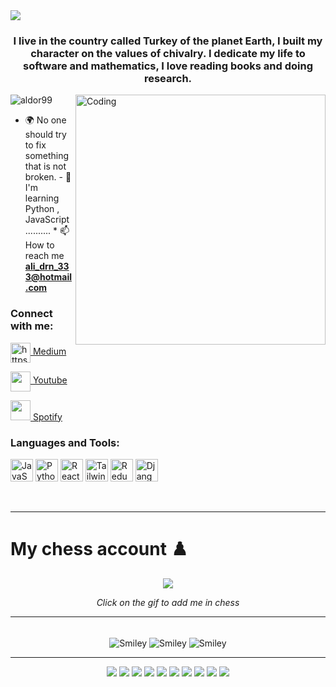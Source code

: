 <img src="https://media.nature.com/lw767/magazine-assets/d41586-020-02717-3/d41586-020-02717-3_18408324.gif"/>
<h3 align="center">
  I live in the country called Turkey of the planet Earth, I built my character
  on the values of chivalry. I dedicate my life to software and mathematics, I
  love reading books and doing research.
</h3>
<img
  align="right"
  alt="Coding"
  width="400"
  src="https://media.giphy.com/media/wQOWdWdmwYnVS/giphy.gif"
/>

<p align="left">
  <img
    src="https://komarev.com/ghpvc/?username=aldor99&label=Profile%20views&color=0e75b6&style=flat"
    alt="aldor99"
  />
</p>

- 🌍 No one should try to fix something that is not broken. - 🧠 I'm learning
  Python , JavaScript .......... \* 📫 How to reach me **ali_drn_333@hotmail.com**

<h3 align="left">Connect with me:</h3>

<p align="left">
  <a href="https://medium.com/@quantum.alis.durna" target="blank"
    ><img
      align="center"
      src="https://raw.githubusercontent.com/rahuldkjain/github-profile-readme-generator/master/src/images/icons/Social/medium.svg"
      alt="https://medium.com/@quantum.alis.durna"
      width="32"
      height="32"
    />
    Medium</a
  >
</p>

<p align="left">
  <a href="https://www.youtube.com/@alis.durna./featured" target="blank"
    ><img
      align="center"
      src="https://raw.githubusercontent.com/rahuldkjain/github-profile-readme-generator/master/src/images/icons/Social/youtube.svg"
      width="32"
      height="32"
    />
    Youtube</a
  >
</p>


<p align="left">
  <a
    href="https://open.spotify.com/playlist/5VfhNAZOFKyeFGg7sRGAfJ?si=11c45a728a9b4e43"
    target="_blank"
    rel="noreferrer"
    ><img
      src="https://www.freepnglogos.com/uploads/spotify-logo-png/spotify-brands-logo-34.png"
      width="32"
      height="32"
    />
    Spotify</a
  >
</p>

<h3 align="left">Languages and Tools:</h3>
<p align="left">
  <a
    href="https://developer.mozilla.org/en-US/docs/Web/JavaScript"
    target="_blank"
    rel="noreferrer"
    ><img
      src="https://raw.githubusercontent.com/danielcranney/readme-generator/main/public/icons/skills/javascript-colored.svg"
      width="36"
      height="36"
      alt="JavaScript"
  /></a>
  <a href="https://www.python.org/" target="_blank" rel="noreferrer"
    ><img
      src="https://raw.githubusercontent.com/danielcranney/readme-generator/main/public/icons/skills/python-colored.svg"
      width="36"
      height="36"
      alt="Python"
  /></a>
  <a href="https://reactjs.org/" target="_blank" rel="noreferrer"
    ><img
      src="https://raw.githubusercontent.com/danielcranney/readme-generator/main/public/icons/skills/react-colored.svg"
      width="36"
      height="36"
      alt="React"
  /></a>
  <a href="https://tailwindcss.com/" target="_blank" rel="noreferrer"
    ><img
      src="https://raw.githubusercontent.com/danielcranney/readme-generator/main/public/icons/skills/tailwindcss-colored.svg"
      width="36"
      height="36"
      alt="TailwindCSS"
  /></a>
  <a href="https://redux.js.org/" target="_blank" rel="noreferrer"
    ><img
      src="https://raw.githubusercontent.com/danielcranney/readme-generator/main/public/icons/skills/redux-colored.svg"
      width="36"
      height="36"
      alt="Redux"
  /></a>
  <a href="https://www.djangoproject.com/" target="_blank" rel="noreferrer"
    ><img
      src="https://raw.githubusercontent.com/danielcranney/readme-generator/main/public/icons/skills/django-colored-dark.svg"
      width="36"
      height="36"
      alt="Django"
  /></a>
</p>
<br />
<hr />

<p></p>
<h1>My chess account ♟️</h1>

<p align="center">
  <a href="https://www.chess.com/member/quantumalis">
    <img src="https://media.giphy.com/media/9POMmQiLkvhRzKFXyT/giphy.gif" />
  </a>
</p>

<p align="center">
  <i>Click on the gif to add me in chess</i>
</p>
<hr />
<br />
<div align="center">
  <img
    src="https://github.com/fnky/fnky/raw/fnky/img/smile.gif"
    alt="Smiley"
    align="center"
  />
  <img
    src="https://media.giphy.com/media/581RcBdq3cV3i/giphy.gif"
    alt="Smiley"
    align="center"
  />
  <img
    src="https://github.com/fnky/fnky/raw/fnky/img/smile.gif"
    alt="Smiley"
    align="center"
  />
</div>
<hr />

<div align="center">

  <img src="https://media.giphy.com/media/xUOwGfovSejz0WVAm4/giphy.gif"/>
  <img src="https://media.giphy.com/media/xT9DPlhI5bVW4IBpmM/giphy.gif"/>  
  <img src="https://media.giphy.com/media/dscKjF2CFIGmTGKnV8/giphy.gif"/>
  <img src="https://media.giphy.com/media/C9VLSOoxiC4FYkbUxW/giphy.gif"/>
  <img src="https://media.giphy.com/media/v1.Y2lkPTc5MGI3NjExNGFjNWIyYWM1OWNkYjIzZDhiY2M0ZDJkNmYxMDZmYzE5MmVlZmYwNiZjdD1n/SVCSsoKU5v6ZJLk07n/giphy.gif"/>
  <img src="https://media.giphy.com/media/3o7aD9v4MANhSuurYs/giphy.gif"/>
  <img src="https://media.giphy.com/media/PdjklAyvkvwre/giphy.gif"/>
  <img src="https://media.giphy.com/media/lKsHzlHKzvsnz2bUbH/giphy.gif"/>
  <img src="https://media.giphy.com/media/6utNxL2fGvEL5tFBZr/giphy.gif"/>
  <img src="https://media.giphy.com/media/idGw983D7CHrrXa2eO/giphy.gif"/>
</div>



